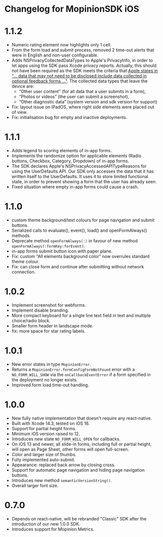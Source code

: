 # Changelog for MopinionSDK iOS

# 1.1.2
- Numeric rating element now highlights only 1 cell.
- From the form load and submit process, removed 2 time-out alerts that were in English and non-user configurable.
- Adds NSPrivacyCollectedDataTypes to Apple's PrivacyInfo, in order to let apps using the SDK pass Xcode privacy reports. Actually, this should not have been required as the SDK meets the criteria that [Apple states in "... data that may not need to be disclosed include data collected in optional feedback forms ..."](https://developer.apple.com/app-store/app-privacy-details/#optional-disclosure). The collected data types that leave the device are: 
	- “Other user content” (for all data that a user submits in a form), 
	- “Photos or videos” (the user can submit a screenshot), 
	- “Other diagnostic data” (system version and sdk version for support)
- Fix: layout issue on iPadOS, where right side elements were placed out of view.
- Fix: initialisation bug for empty and inactive deployments.

# 1.1.1
- Adds legend to scoring elements of in-app forms.
- Implements the randomize option for applicable elements (Radio buttons, Checkbox, Category, Dropdown) of in-app forms.
- The SDK declares Apple's NSPrivacyAccessedAPITypeReasons for using the UserDefaults API. Our SDK only accesses the data that it has written itself to the UserDefaults. It uses it to store limited functional state, in order to prevent showing a form that the user has already seen.
- Fixed situation where empty in-app forms could cause a crash.

# 1.1.0
- custom theme background/text colours for page navigation and submit buttons.
- Serialized calls to evaluate(), event(), load() and openFormAlways() methods.
- Deprecate method `openFormAlways(:)` in favour of new method `openFormAlways(:formKey:forEvent)`.
- in-app forms submit button icon with paper plane.
- Fix: custom "All elements background color" now overrules standard theme colour.
- Fix: can close form and continue after submitting without network connection.

# 1.0.2
- Implement screenshot for webforms.
- Implement disable branding.
- More compact keyboard for a single line text field in text and multiple choice/radio block.
- Smaller form header in landscape mode.
- fix: more space for star rating labels.

# 1.0.1
- New error states in type `MopinionError`.
- Returns a `MopinionError.formConfigFormNotFound` error with a `NO_FORM_WILL_SHOW` via the `onCallbackEventError` if a form specified in the deployment no longer exists.
- Improved form load time-out handling.

# 1.0.0
- New fully native implementation that doesn't require any react-native.
- Built with Xcode 14.3, tested on iOS 16.
- Support for partial height forms.
- Minimum iOS version raised to 12.
- Introduces new state `NO_FORM_WILL_OPEN` for callbacks.
- On iOS 13 and newer, all slide-in forms, including full or partial height, will open as Page Sheet, other forms will open full-screen.
- Color and larger size of thumbs.
- Fully implemented auto-submit.
- Appearance: replaced back arrow by closing cross.
- Support for automatic page navigation and hiding page navigation buttons.
- Introduces new method `semanticVersionString()`.
- Overall larger font size.

# 0.7.0
- Depends on react-native, will be rebranded "Classic" SDK after the introduction of our new 1.0.0 SDK.
- Introduces support for Mopinion Metrics.